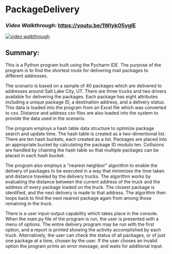 # PackageDelivery

### <em>Video Walkthrough: </em>https://youtu.be/1WIykO5yglE
<a href="https://youtu.be/1WIykO5yglE">
<img src="https://user-images.githubusercontent.com/107213928/231574545-1d219c8f-4aaf-4c91-8ebb-38237a5e0cca.png" alt="video walkthrough"></a>


## Summary:
This is a Python program built using the Pycharm IDE. The purpose of the program is to find the shortest route for delivering mail packages to different addresses.

The scenario is based on a sample of 40 packages which are delivered to addresses around Salt Lake City, UT.  There are three trucks and two drivers available for 
delivering the packages. Each package has eight attributes including a unique package ID, a destination address, and a delivery status. This data is loaded into the
program from an Excel file which was converted to csv. Distance and address csv files are also loaded into the system to provide the data used in the scenario.

The program employs a hash table data structure to optimize package search and update time. The hash table is created as a two-dimentional list. There are ten hash buckets, each created as a list. Packages are placed into an appropriate bucket by calculating the package ID modulo ten. Collisions are handled by chaining the hash table so that multiple packages can be placed in each hash bucket.  

The program also employs a "nearest neighbor" algorithm to enable the delivery of packages to be executed in a way that minimizes the time taken and distance traveled by the delivery trucks. The algorithm works by evaluating the distance between the current address of the truck and the address of every package loaded on the truck.
The closest package is identified, and the next delivery is made to that address. The algorithm then loops back to find the next nearest package again from among those
remaining in the truck. 

There is a user input-output capability which takes place in the console. When the main.py file of the program is run, the user is presented with a menu of options.
The entire delivery program may be run with the first option, and a report is printed showing the activity accomplished by each truck. Alternatively, the user can 
check the status of all packages, or of just one package at a time, chosen by the user. If the user choses an invalid option the program prints an error message, and 
waits for additional input. 
